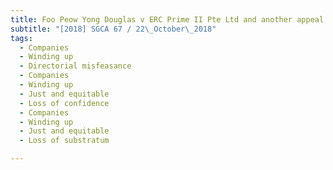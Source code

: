 ```yaml
---
title: Foo Peow Yong Douglas v ERC Prime II Pte Ltd and another appeal and other matters 
subtitle: "[2018] SGCA 67 / 22\_October\_2018"
tags:
  - Companies
  - Winding up
  - Directorial misfeasance
  - Companies
  - Winding up
  - Just and equitable
  - Loss of confidence
  - Companies
  - Winding up
  - Just and equitable
  - Loss of substratum

---
```


